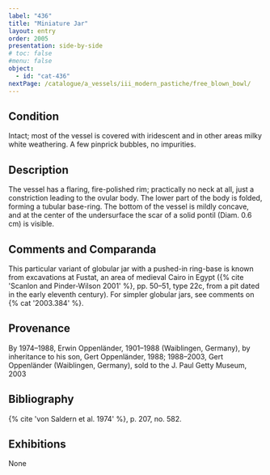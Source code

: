 ```yaml
---
label: "436"
title: "Miniature Jar"
layout: entry
order: 2005
presentation: side-by-side
# toc: false
#menu: false 
object:
  - id: "cat-436"
nextPage: /catalogue/a_vessels/iii_modern_pastiche/free_blown_bowl/
---
```


## Condition

Intact; most of the vessel is covered with iridescent and in other areas milky white weathering. A few pinprick bubbles, no impurities.

## Description

The vessel has a flaring, fire-polished rim; practically no neck at all, just a constriction leading to the ovular body. The lower part of the body is folded, forming a tubular base-ring. The bottom of the vessel is mildly concave, and at the center of the undersurface the scar of a solid pontil (Diam. 0.6 cm) is visible.

## Comments and Comparanda

This particular variant of globular jar with a pushed-in ring-base is known from excavations at Fustat, an area of medieval Cairo in Egypt ({% cite 'Scanlon and Pinder-Wilson 2001' %}, pp. 50–51, type 22c, from a pit dated in the early eleventh century). For simpler globular jars, see comments on {% cat '2003.384' %}.

## Provenance

By 1974–1988, Erwin Oppenländer, 1901–1988 (Waiblingen, Germany), by inheritance to his son, Gert Oppenländer, 1988; 1988–2003, Gert Oppenländer (Waiblingen, Germany), sold to the J. Paul Getty Museum, 2003

## Bibliography

{% cite 'von Saldern et al. 1974' %}, p. 207, no. 582.

## Exhibitions

None